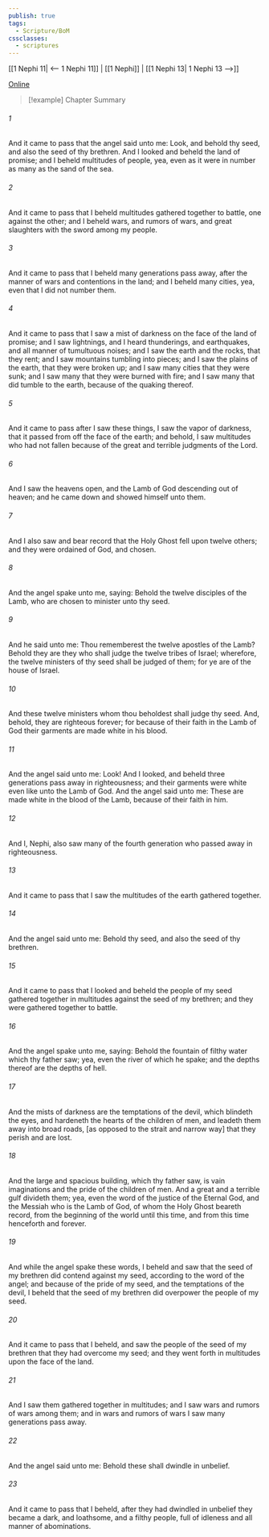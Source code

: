 ```yaml
---
publish: true
tags:
  - Scripture/BoM
cssclasses:
  - scriptures
---
```

[[1 Nephi 11| <-- 1 Nephi 11]] | [[1 Nephi]] | [[1 Nephi 13| 1 Nephi 13 -->]]

[Online](https://churchofjesuschrist.org/study/scriptures/bofm/1-ne/12?lang=eng)

>[!example] Chapter Summary
>
###### 1
And it came to pass that the angel said unto me: Look, and behold thy seed, and also the seed of thy brethren. And I looked and beheld the land of promise; and I beheld multitudes of people, yea, even as it were in number as many as the sand of the sea.
###### 2
And it came to pass that I beheld multitudes gathered together to battle, one against the other; and I beheld wars, and rumors of wars, and great slaughters with the sword among my people.
###### 3
And it came to pass that I beheld many generations pass away, after the manner of wars and contentions in the land; and I beheld many cities, yea, even that I did not number them.
###### 4
And it came to pass that I saw a mist of darkness on the face of the land of promise; and I saw lightnings, and I heard thunderings, and earthquakes, and all manner of tumultuous noises; and I saw the earth and the rocks, that they rent; and I saw mountains tumbling into pieces; and I saw the plains of the earth, that they were broken up; and I saw many cities that they were sunk; and I saw many that they were burned with fire; and I saw many that did tumble to the earth, because of the quaking thereof.
###### 5
And it came to pass after I saw these things, I saw the vapor of darkness, that it passed from off the face of the earth; and behold, I saw multitudes who had not fallen because of the great and terrible judgments of the Lord.
###### 6
And I saw the heavens open, and the Lamb of God descending out of heaven; and he came down and showed himself unto them.
###### 7
And I also saw and bear record that the Holy Ghost fell upon twelve others; and they were ordained of God, and chosen.
###### 8
And the angel spake unto me, saying: Behold the twelve disciples of the Lamb, who are chosen to minister unto thy seed.
###### 9
And he said unto me: Thou rememberest the twelve apostles of the Lamb? Behold they are they who shall judge the twelve tribes of Israel; wherefore, the twelve ministers of thy seed shall be judged of them; for ye are of the house of Israel.
###### 10
And these twelve ministers whom thou beholdest shall judge thy seed. And, behold, they are righteous forever; for because of their faith in the Lamb of God their garments are made white in his blood.
###### 11
And the angel said unto me: Look! And I looked, and beheld three generations pass away in righteousness; and their garments were white even like unto the Lamb of God. And the angel said unto me: These are made white in the blood of the Lamb, because of their faith in him.
###### 12
And I, Nephi, also saw many of the fourth generation who passed away in righteousness.
###### 13
And it came to pass that I saw the multitudes of the earth gathered together.
###### 14
And the angel said unto me: Behold thy seed, and also the seed of thy brethren.
###### 15
And it came to pass that I looked and beheld the people of my seed gathered together in multitudes against the seed of my brethren; and they were gathered together to battle.
###### 16
And the angel spake unto me, saying: Behold the fountain of filthy water which thy father saw; yea, even the river of which he spake; and the depths thereof are the depths of hell.
###### 17
And the mists of darkness are the temptations of the devil, which blindeth the eyes, and hardeneth the hearts of the children of men, and leadeth them away into broad roads, [as opposed to the strait and narrow way] that they perish and are lost.
###### 18
And the large and spacious building, which thy father saw, is vain imaginations and the pride of the children of men. And a great and a terrible gulf divideth them; yea, even the word of the justice of the Eternal God, and the Messiah who is the Lamb of God, of whom the Holy Ghost beareth record, from the beginning of the world until this time, and from this time henceforth and forever.
###### 19
And while the angel spake these words, I beheld and saw that the seed of my brethren did contend against my seed, according to the word of the angel; and because of the pride of my seed, and the temptations of the devil, I beheld that the seed of my brethren did overpower the people of my seed.
###### 20
And it came to pass that I beheld, and saw the people of the seed of my brethren that they had overcome my seed; and they went forth in multitudes upon the face of the land.
###### 21
And I saw them gathered together in multitudes; and I saw wars and rumors of wars among them; and in wars and rumors of wars I saw many generations pass away.
###### 22
And the angel said unto me: Behold these shall dwindle in unbelief.
###### 23
And it came to pass that I beheld, after they had dwindled in unbelief they became a dark, and loathsome, and a filthy people, full of idleness and all manner of abominations.



